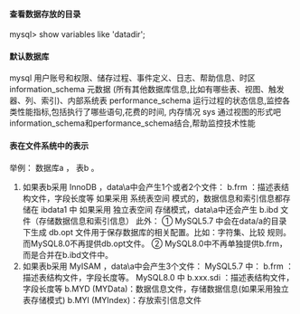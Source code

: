 #### **查看数据存放的目录**
mysql> show variables like 'datadir';
#### **默认数据库**
mysql
用户账号和权限、储存过程、事件定义、日志、帮助信息、时区
information_schema
元数据 (所有其他数据库信息,比如有哪些表、视图、触发器、列、索引)、内部系统表
performance_schema
运行过程的状态信息,监控各类性能指标,包括执行了哪些语句,花费的时间, 内存情况
sys
通过视图的形式吧information_schema和performance_schema结合,帮助监控技术性能
#### **表在文件系统中的表示**
举例： 数据库a ， 表b 。 
1. 如果表b采用 InnoDB ，data\a中会产生1个或者2个文件：
b.frm ：描述表结构文件，字段长度等
如果采用 系统表空间 模式的，数据信息和索引信息都存储在 ibdata1 中
如果采用 独立表空间 存储模式，data\a中还会产生 b.ibd 文件（存储数据信息和索引信息）
此外：
① MySQL5.7 中会在data/a的目录下生成 db.opt 文件用于保存数据库的相关配置。比如：字符集、比较
规则。而MySQL8.0不再提供db.opt文件。
② MySQL8.0中不再单独提供b.frm，而是合并在b.ibd文件中。
2. 如果表b采用 MyISAM ，data\a中会产生3个文件：
MySQL5.7 中： b.frm ：描述表结构文件，字段长度等。
MySQL8.0 中 b.xxx.sdi ：描述表结构文件，字段长度等
b.MYD (MYData)：数据信息文件，存储数据信息(如果采用独立表存储模式) b.MYI (MYIndex)：存放索引信息文件